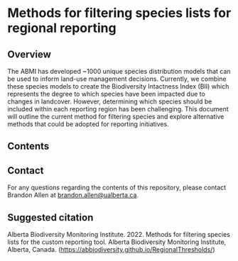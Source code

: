 # Methods for filtering species lists for regional reporting

## Overview

The ABMI has developed ~1000 unique species distribution models that can be used to inform land-use management decisions. Currently, we combine these species models to create the Biodiversity Intactness Index (BII) which represents the degree to which species have been impacted due to changes in landcover. However, determining which species should be included within each reporting region has been challenging. This document will outline the current method for filtering species and explore alternative methods that could be adopted for reporting initiatives. 

## Contents



## Contact

For any questions regarding the contents of this repository, please contact Brandon Allen at brandon.allen@ualberta.ca.

## Suggested citation

Alberta Biodiversity Monitoring Institute. 2022. Methods for filtering species lists for the custom reporting tool. Alberta Biodiversity Monitoring Institute, Alberta, Canada. (https://abbiodiversity.github.io/RegionalThresholds/) 


